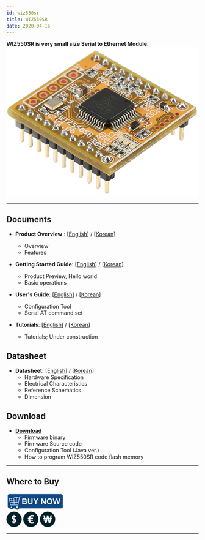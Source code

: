 ```yaml
---
id: wiz550sr
title: WIZ550SR
date: 2020-04-16
---
```


**WIZ550SR is very small size Serial to Ethernet Module.**
![WIZ550SR](/img/products/wiz550sr/wiz550sr_ds/wiz550sr.png)

-----

## Documents

  - **Product Overview** :
    [[English](Overview-[EN])] /
    [[Korean](Overview-[KO])]
      - Overview
      - Features

  - **Getting Started Guide**:
    [[English](getting_started-[EN])] /
    [[Korean](getting_started-[KO])]
      - Product Preview, Hello world
      - Basic operations

  - **User's Guide**:
    [[English](User's_Manual(Programmer's_Guide)-[EN])] /
    [[Korean](User's_Manual(Programmer's_Guide)-[KO])]
      - Configuration Tool
      - Serial AT command set

  - **Tutorials**:
    [[English](ATcommand_Tutorial-[EN])] /
    [[Korean](ATcommand_Tutorial-[KO])]
      - Tutorials; Under construction

## Datasheet

  - **Datasheet**: 
  [[English](Datasheet(Hardware_Spec,_Characteristics)-[EN])] /
    [[Korean](/Datasheet(Hardware_Spec,_Characteristics)-[KO])] 
     - Hardware Specification
     - Electrical Characteristics
     - Reference Schematics
     - Dimension

## Download

  - **[Download](Download)**
      - Firmware binary
      - Firmware Source code 
      - Configuration Tool (Java ver.)
      - How to program WIZ550SR code flash memory

-----

## Where to Buy

![WIZnet Online Shop](/img/osh/wizarduino_m0_eth/buynow.png)  
[![WIZnetUS Online Shop, USA](/img/products/w5500/w5500_evb/icons/dollar.png)](http://www.shopwiznet.com/)
[![WIZnetEU Online Shop, Germany](/img/products/w5500/w5500_evb/icons/european-euro.png)](http://shop.wiznet.eu/)
[![WIZnetKorea Online Shop, Korea](/img/products/w5500/w5500_evb/icons/won.png)](http://shop.wiznet.co.kr/)

-----

